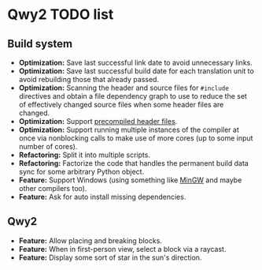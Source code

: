 
# Qwy2 TODO list

## Build system

- **Optimization:** Save last successful link date to avoid unnecessary links.
- **Optimization:** Save last successful build date for each translation unit to avoid rebuilding those that already passed.
- **Optimization:** Scanning the header and source files for `#include` directives and obtain a file dependency graph to use to reduce the set of effectively changed source files when some header files are changed.
- **Optimization:** Support [precompiled header files](https://gcc.gnu.org/onlinedocs/gcc/Precompiled-Headers.html).
- **Optimization:** Support running multiple instances of the compiler at once via nonblocking calls to make use of more cores (up to some input number of cores).
- **Refactoring:** Split it into multiple scripts.
- **Refactoring:** Factorize the code that handles the permanent build data sync for some arbitrary Python object.
- **Feature:** Support Windows (using something like [MinGW](https://www.mingw-w64.org) and maybe other compilers too).
- **Feature:** Ask for auto install missing dependencies.

## Qwy2

- **Feature:** Allow placing and breaking blocks.
- **Feature:** When in first-person view, select a block via a raycast.
- **Feature:** Display some sort of star in the sun's direction.
